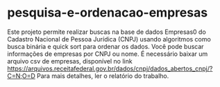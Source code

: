 # pesquisa-e-ordenacao-empresas

Este projeto permite realizar buscas na base de dados Empresas0 do Cadastro Nacional de Pessoa Jurídica (CNPJ) usando algoritmos como busca binária e quick sort para ordenar os dados. 
Você pode buscar informações de empresas por CNPJ ou nome.
É necessário baixar um arquivo csv de empresas, disponível no link https://arquivos.receitafederal.gov.br/dados/cnpj/dados_abertos_cnpj/?C=N;O=D
Para mais detalhes, ler o relatório do trabalho.

